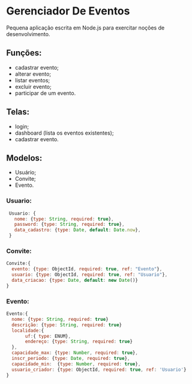 # Gerenciador De Eventos
Pequena aplicação escrita em Node.js para exercitar noções de desenvolvimento. 

## Funções: 
 - cadastrar evento; 
 - alterar evento; 
 - listar eventos; 
 - excluir evento; 
 - participar de um evento.

## Telas: 
  - login; 
  - dashboard (lista os eventos existentes); 
  - cadastrar evento.

## Modelos: 
   - Usuário; 
   - Convite; 
   - Evento. 

 ### Usuario: 
 ```javascript 
  Usuario: {
    nome: {type: String, required: true},
	password: {type: String, required: true},
	data_cadastro: {type: Date, default: Date.now},
  }
 ```

 ### Convite:
  ```javascript
 Convite:{
    evento: {type: ObjectId, required: true, ref: "Evento"}, 
    usuario: {type: ObjectId, required: true, ref: "Usuario"}, 
    data_criacao: {type: Date, default: new Date()}
  }
  ```

### Evento:
  ```javascript
 Evento:{
    nome: {type: String, required: true}
	descrição: {type: String, required: true}
	localidade:{
	     uf:{ type: ENUM},
	     endereço: {type: String, required: true}
	},
	capacidade_max: {type: Number, required: true},
	inscr_periodo: {type: Date, required: true},
	capacidade_min:  {type: Number, required: true},
	usuario_criador: {type: ObjectId, required: true, ref: 'Usuario'}
  }
  ```

